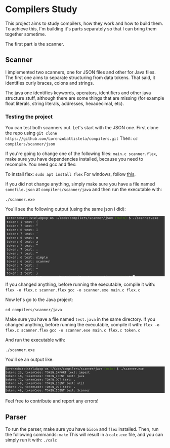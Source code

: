 # Compilers Study

This project aims to study compilers, how they work and how to build them. To achieve this, I'm building it's parts separately so that I can bring them together sometime.

The first part is the scanner.

## Scanner

I implemented two scanners, one for JSON files and other for Java files. The first one aims to separate structuring from data tokens. That said, it identifies curly braces, colons and strings.

The java one identifies keywords, operators, identifiers and other java structure stuff, although there are some things that are missing (for example float literals, string literals, addresses, hexadecimal, etc).

### Testing the project

You can test both scanners out. Let's start with the JSON one.
First clone the repo using `git clone https://github.com/Lorenzobattistela/compilers.git`
Then: `cd compilers/scanner/json`

If you're going to change one of the following files: `main.c scanner.flex`, make sure you have dependencies installed, because you need to recompile. You need gcc and flex:

To install flex: `sudo apt install flex`
For windows, follow [this](https://www.geeksforgeeks.org/how-to-install-flex-on-windows/).

If you did not change anything, simply make sure you have a file named `somefile.json` at `compilers/scanner/java` and then run the executable with:

`./scanner.exe`

You'll see the following output (using the same json i did):

![output](image.png)

If you changed anything, before running the executable, compile it with:
`flex -o flex.c scanner.flex`
`gcc -o scanner.exe main.c flex.c`


Now let's go to the Java project:

`cd compilers/scanner/java`

Make sure you have a file named `test.java` in the same directory.
If you changed anything, before running the executable, compile it with:
`flex -o flex.c scanner.flex`
`gcc -o scanner.exe main.c flex.c token.c`

And run the executable with:

`./scanner.exe`

You'll se an output like:

![java output](image-1.png)

Feel free to contribute and report any errors!

## Parser

To run the parser, make sure you have `bison` and `flex` installed. Then, run the following commands:
`make`
This will result in a `calc.exe` file, and you can simply run it with: `./calc`